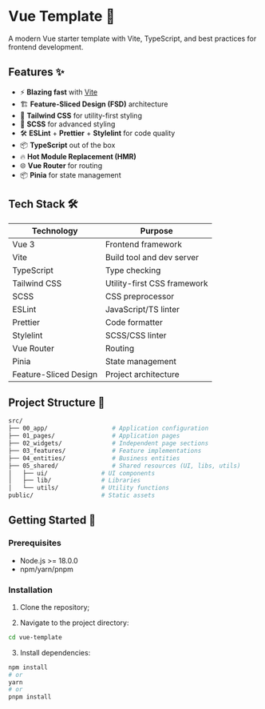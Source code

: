 # Vue Template 🚀

A modern Vue starter template with Vite, TypeScript, and best practices for frontend development.

## Features ✨

- ⚡ **Blazing fast** with [Vite](https://vitejs.dev/)
- 🏗️ **Feature-Sliced Design (FSD)** architecture
- 🎨 **Tailwind CSS** for utility-first styling
- 💅 **SCSS** for advanced styling
- 🛠️ **ESLint** + **Prettier** + **Stylelint** for code quality
- 📦 **TypeScript** out of the box
- 🔥 **Hot Module Replacement (HMR)**
- 🌐 **Vue Router** for routing
- 📦 **Pinia** for state management

## Tech Stack 🛠️

| Technology            | Purpose                     |
| --------------------- | --------------------------- |
| Vue 3                 | Frontend framework          |
| Vite                  | Build tool and dev server   |
| TypeScript            | Type checking               |
| Tailwind CSS          | Utility-first CSS framework |
| SCSS                  | CSS preprocessor            |
| ESLint                | JavaScript/TS linter        |
| Prettier              | Code formatter              |
| Stylelint             | SCSS/CSS linter             |
| Vue Router            | Routing                     |
| Pinia                 | State management            |
| Feature-Sliced Design | Project architecture        |

## Project Structure 📂

```bash
src/
├── 00_app/                  # Application configuration
├── 01_pages/                # Application pages
├── 02_widgets/              # Independent page sections
├── 03_features/             # Feature implementations
├── 04_entities/             # Business entities
├── 05_shared/               # Shared resources (UI, libs, utils)
│   ├── ui/               # UI components
│   ├── lib/              # Libraries
│   └── utils/            # Utility functions
public/                   # Static assets
```

## Getting Started 🏁

### Prerequisites

- Node.js >= 18.0.0
- npm/yarn/pnpm

### Installation

1. Clone the repository;

2. Navigate to the project directory:

```bash
cd vue-template
```

3. Install dependencies:

```bash
npm install
# or
yarn
# or
pnpm install
```
